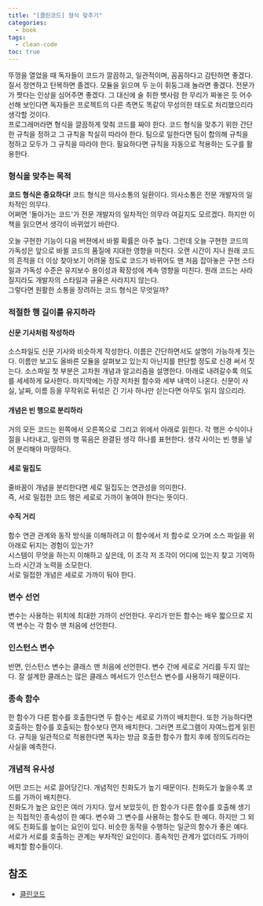 ```yaml
---
title: "[클린코드] 형식 맞추기"
categories:
  - book
tags:
  - clean-code
toc: true
---
```

뚜껑을 열었을 때 독자들이 코드가 깔끔하고, 일관적이며, 꼼꼼하다고 감탄하면 좋겠다. 질서 정연하고 탄복하면 졸겠다.
모듈을 읽으며 두 눈이 휘둥그래 놀라면 좋겠다. 전문가가 짯다는 인상을 심어주면 좋겠다. 그 대신에 술 취한 뱃사람 한 무리가 짜놓은 듯 어수선해 보인다면
독자들은 프로젝트의 다른 측면도 똑같이 무성의한 태도로 처리했으리라 생각할 것이다.  
프로그래머라면 형식을 깔끔하게 맞춰 코드를 짜야 한다. 코드 형식을 맞추기 위한 간단한 규칙을 정하고 그 규칙을 착실히 따라야 한다.
팀으로 일한다면 팀이 합의해 규칙을 정하고 모두가 그 규칙을 따라야 한다. 필요하다면 규칙을 자동으로 적용하는 도구를 활용한다.

### 형식을 맞추는 목적

**코드 형식은 중요하다!** 코드 형식은 의사소통의 일환이다. 의사소통은 전문 개발자의 일차적인 의무다.  
어쩌면 '돌아가는 코드'가 전문 개발자의 일차적인 의무라 여길지도 모르겠다. 하지만 이 책을 읽으면서 생각이 바뀌었기 바란다.

오늘 구현한 기능이 다음 버젼에서 바뀔 확률은 아주 높다. 그런데 오늘 구현한 코드의 가독성은 앞으로 바뀔 코드의 품질에 지대한 영향을 미친다.
오랜 시간이 지나 원래 코드의 흔적을 더 이상 찾아보기 어려울 정도로 코드가 바뀌어도 맨 처음 잡아놓은 구현 스타일과 가독성 수준은
유지보수 용이성과 확장성에 계속 영향을 미친다. 원래 코드는 사라질지라도 개발자의 스타일과 규율은 사라지지 않는다.  
그렇다면 원활한 소통을 장려하는 코드 형식은 무엇일까?

### 적절한 행 길이를 유지하라

#### 신문 기사처럼 작성하라

소스파일도 신문 기사와 비슷하게 작성한다. 이름은 간단하면서도 설명이 가능하게 짓는다. 이름만 보고도 올바른 모듈을 살펴보고 있는지 아닌지를 판단할 정도로 신경 써서 짓는다.
소스파일 첫 부분은 고차원 개념과 알고리즘을 설명한다. 아래로 내려갈수록 의도를 세세하게 묘사한다. 마지막에는 가장 저차원 함수와 세부 내역이 나온다.
신문이 사실, 날짜, 이름 등을 무작위로 뒤섞은 긴 기사 하나만 싣는다면 아무도 읽지 않으리라.

#### 개념은 빈 행으로 분리하라

거의 모든 코드는 왼쪽에서 오른쪽으로 그리고 위에서 아래로 읽힌다. 각 행은 수식이나 절을 나타내고, 일련의 행 묶음은 완결된 생각 하나를 표현한다.
생각 사이는 빈 행을 넣어 분리해야 마땅하다.

#### 세로 밀집도

줄바꿈이 개념을 분리한다면 세로 밀집도는 연관성을 의미한다.  
즉, 서로 밀접한 코드 행은 세로로 가까이 놓여야 한다는 뜻이다.

#### 수직 거리

함수 연관 관계와 동작 방식을 이해하려고 이 함수에서 저 함수로 오가며 소스 파일을 위아래로 뒤지는 경험이 있는가?  
시스템이 무엇을 하는지 이해하고 싶은데, 이 조각 저 조각이 어디에 있는지 찾고 기억하느라 시간과 노력을 소모한다.  
서로 밀접한 개념은 세로로 가까이 둬야 한다.

### 변수 선언

변수는 사용하는 위치에 최대한 가까이 선언한다. 우리가 만든 함수는 배우 짧으므로 지역 변수는 각 함수 맨 처음에 선언한다.

### 인스턴스 변수

반면, 인스턴스 변수는 클래스 맨 처음에 선언한다. 변수 간에 세로로 거리를 두지 않는다. 잘 설계한 클래스는 많은 클래스 메서드가 인스턴스 변수를 사용하기 때문이다.

### 종속 함수

한 함수가 다른 함수를 호출한다면 두 함수는 세로로 가까이 배치한다. 또한 가능하다면 호출하는 함수를 호출되는 함수보다 먼저 배치한다.
그러면 프로그램이 자여느럽게 읽힌다. 규칙을 일관적으로 적용한다면 독자는 방금 호출한 함수가 함지 후에 정의도리라는 사실을 예측한다.

### 개념적 유사성

어떤 코드는 서로 끌어당긴다. 개념적인 친화도가 높기 때문이다. 친화도가 높을수록 코드를 가까이 배치한다.  
친화도가 높은 요인은 여러 가지다. 앞서 보았듯이, 한 함수가 다른 함수를 호출해 생기는 직접적인 종속성이 한 예다.
변수와 그 변수를 사용하는 함수도 한 예다. 하지만 그 외에도 친화도를 높이는 요인이 있다. 비슷한 동작을 수행하는 일군의 함수가 좋은 예다.
서로가 서로를 호출하는 관계는 부차적인 요인이다. 종속적인 관계가 없더라도 가까이 배치할 함수들이다.

## 참조
- [클린코드](http://www.yes24.com/Product/Goods/11681152)
